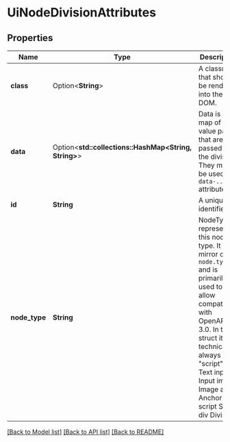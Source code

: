 # UiNodeDivisionAttributes

## Properties

Name | Type | Description | Notes
------------ | ------------- | ------------- | -------------
**class** | Option<**String**> | A classname that should be rendered into the DOM. | [optional]
**data** | Option<**std::collections::HashMap<String, String>**> | Data is a map of key-value pairs that are passed to the division.  They may be used for `data-...` attributes. | [optional]
**id** | **String** | A unique identifier | 
**node_type** | **String** | NodeType represents this node's type. It is a mirror of `node.type` and is primarily used to allow compatibility with OpenAPI 3.0. In this struct it technically always is \"script\". text Text input Input img Image a Anchor script Script div Division | 

[[Back to Model list]](../README.md#documentation-for-models) [[Back to API list]](../README.md#documentation-for-api-endpoints) [[Back to README]](../README.md)


